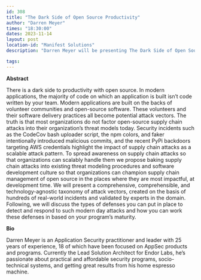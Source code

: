 ```yaml
---
id: 308
title: "The Dark Side of Open Source Productivity"
author: "Darren Meyer"
times: "18:30:00"
dates: 2023-11-14
layout: post
location-id: "Manifest Solutions"
description: "Darren Meyer will be presenting The Dark Side of Open Source Productivity."

tags: 
---
```


**Abstract**

There is a dark side to productivity with open source. In modern applications, the majority of code on which an application is built isn’t code written by your team. Modern applications are built on the backs of volunteer communities and open-source software. These volunteers and their software delivery practices all become potential attack vectors. The truth is that most organizations do not factor open-source supply chain attacks into their organization’s threat models today. Security incidents such as the CodeCov bash uploader script, the npm colors, and faker intentionally introduced malicious commits, and the recent PyPi backdoors targeting AWS credentials highlight the impact of supply chain attacks as a scalable attack pattern. To spread awareness on supply chain attacks so that organizations can scalably handle them we propose baking supply chain attacks into existing threat modeling procedures and software development culture so that organizations can champion supply chain management of open source in the places where they are most impactful, at development time. We will present a comprehensive, comprehensible, and technology-agnostic taxonomy of attack vectors, created on the basis of hundreds of real-world incidents and validated by experts in the domain. Following, we will discuss the types of defenses you can put in place to detect and respond to such modern day attacks and how you can work these defenses in based on your program’s maturity.

**Bio**

Darren Meyer is an Application Security practitioner and leader with 25 years of experience, 18 of which have been focused on AppSec products and programs. Currently the Lead Solution Architect for Endor Labs, he’s passionate about practical and affordable security programs, socio-technical systems, and getting great results from his home espresso machine.